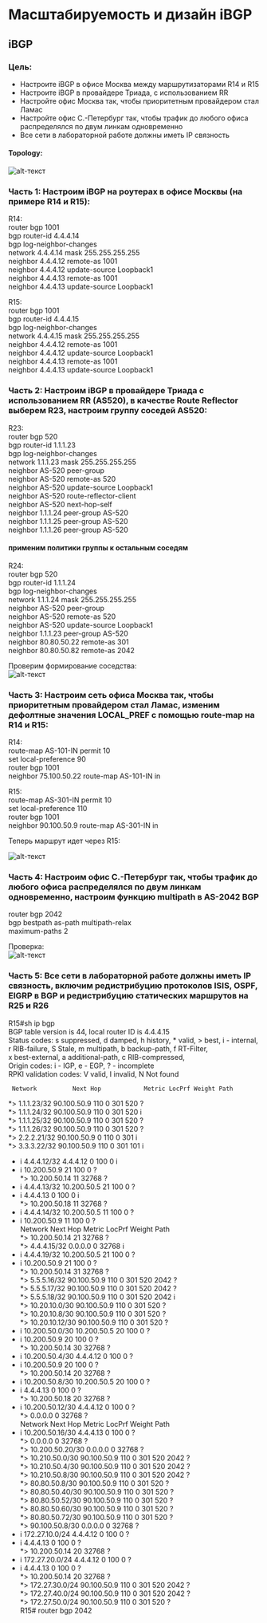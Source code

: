 # Масштабируемость и дизайн iBGP  
## iBGP  

### Цель:  

- Настроите iBGP в офисе Москва между маршрутизаторами R14 и R15  
- Настроите iBGP в провайдере Триада, с использованием RR  
- Настройте офис Москва так, чтобы приоритетным провайдером стал Ламас  
- Настройте офис С.-Петербург так, чтобы трафик до любого офиса распределялся по двум линкам одновременно  
- Все сети в лабораторной работе должны иметь IP связность
#### Topology:  
![alt-текст](https://github.com/stanlaz/otus_network_engineer/blob/main/Лабораторные%20работы/IBGP/iBGP-Topology.png)  

### Часть 1: Настроим iBGP на роутерах в офисе Москвы (на примере R14 и R15):  
R14:    
router bgp 1001  
 bgp router-id 4.4.4.14  
 bgp log-neighbor-changes  
 network 4.4.4.14 mask 255.255.255.255  
 neighbor 4.4.4.12 remote-as 1001  
 neighbor 4.4.4.12 update-source Loopback1  
 neighbor 4.4.4.13 remote-as 1001  
 neighbor 4.4.4.13 update-source Loopback1  
 

R15:  
router bgp 1001  
 bgp router-id 4.4.4.15  
 bgp log-neighbor-changes  
 network 4.4.4.15 mask 255.255.255.255  
 neighbor 4.4.4.12 remote-as 1001  
 neighbor 4.4.4.12 update-source Loopback1  
 neighbor 4.4.4.13 remote-as 1001  
 neighbor 4.4.4.13 update-source Loopback1  
  

### Часть 2: Настроим iBGP в провайдере Триада с использованием RR (AS520), в качестве Route Reflector выберем R23, настроим группу соседей AS520:   

R23:  
router bgp 520  
 bgp router-id 1.1.1.23  
 bgp log-neighbor-changes  
 network 1.1.1.23 mask 255.255.255.255  
 neighbor AS-520 peer-group  
 neighbor AS-520 remote-as 520  
 neighbor AS-520 update-source Loopback1  
 neighbor AS-520 route-reflector-client  
 neighbor AS-520 next-hop-self  
 neighbor 1.1.1.24 peer-group AS-520  
 neighbor 1.1.1.25 peer-group AS-520  
 neighbor 1.1.1.26 peer-group AS-520  

#### применим политики группы к остальным соседям  
R24:  
router bgp 520  
 bgp router-id 1.1.1.24  
 bgp log-neighbor-changes  
 network 1.1.1.24 mask 255.255.255.255  
 neighbor AS-520 peer-group  
 neighbor AS-520 remote-as 520  
 neighbor AS-520 update-source Loopback1  
 neighbor 1.1.1.23 peer-group AS-520  
 neighbor 80.80.50.22 remote-as 301  
 neighbor 80.80.50.82 remote-as 2042  
 
 Проверим формирование соседства:  
 ![alt-текст](https://github.com/stanlaz/otus_network_engineer/blob/main/Лабораторные%20работы/IBGP/TRIADA-iBGB-NEIG.png)  

### Часть 3: Настроим сеть офиса Москва так, чтобы приоритетным провайдером стал Ламас, изменим дефолтные значения LOCAL_PREF с помощью route-map на R14 и R15:  

R14:  
route-map AS-101-IN permit 10  
 set local-preference 90  
router bgp 1001  
neighbor 75.100.50.22 route-map AS-101-IN in  

R15:  
route-map AS-301-IN permit 10  
 set local-preference 110  
router bgp 1001  
neighbor 90.100.50.9 route-map AS-301-IN in  

Теперь маршрут идет через R15:  

![alt-текст](https://github.com/stanlaz/otus_network_engineer/blob/main/Лабораторные%20работы/IBGP/TRACE-TO-CHOCK.png)  

### Часть 4: Настроим офис С.-Петербург так, чтобы трафик до любого офиса распределялся по двум линкам одновременно, настроим функцию multipath в AS-2042 BGP  

router bgp 2042  
 bgp bestpath as-path multipath-relax  
 maximum-paths 2  

 Проверка:  
 ![alt-текст](https://github.com/stanlaz/otus_network_engineer/blob/main/Лабораторные%20работы/IBGP/MULTIPATH.png)  

### Часть 5: Все сети в лабораторной работе должны иметь IP связность, включим редистрибуцию протоколов ISIS, OSPF, EIGRP в BGP и редистрибуцию статических маршрутов на R25 и R26  


R15#sh ip bgp  
BGP table version is 44, local router ID is 4.4.4.15  
Status codes: s suppressed, d damped, h history, * valid, > best, i - internal,  
              r RIB-failure, S Stale, m multipath, b backup-path, f RT-Filter,  
              x best-external, a additional-path, c RIB-compressed,  
Origin codes: i - IGP, e - EGP, ? - incomplete  
RPKI validation codes: V valid, I invalid, N Not found  

     Network          Next Hop            Metric LocPrf Weight Path  
 *>  1.1.1.23/32      90.100.50.9                   110      0 301 520 ?  
 *>  1.1.1.24/32      90.100.50.9                   110      0 301 520 i  
 *>  1.1.1.25/32      90.100.50.9                   110      0 301 520 ?  
 *>  1.1.1.26/32      90.100.50.9                   110      0 301 520 ?  
 *>  2.2.2.21/32      90.100.50.9              0    110      0 301 i  
 *>  3.3.3.22/32      90.100.50.9                   110      0 301 101 i  
 * i 4.4.4.12/32      4.4.4.12                 0    100      0 i  
 * i                  10.200.50.9             21    100      0 ?  
 *>                   10.200.50.14            11         32768 ?  
 * i 4.4.4.13/32      10.200.50.5             21    100      0 ?  
 * i                  4.4.4.13                 0    100      0 i  
 *>                   10.200.50.18            11         32768 ?  
 * i 4.4.4.14/32      10.200.50.5             11    100      0 ?  
 * i                  10.200.50.9             11    100      0 ?  
     Network          Next Hop            Metric LocPrf Weight Path  
 *>                   10.200.50.14            21         32768 ?  
 *>  4.4.4.15/32      0.0.0.0                  0         32768 i  
 * i 4.4.4.19/32      10.200.50.5             21    100      0 ?  
 * i                  10.200.50.9             21    100      0 ?  
 *>                   10.200.50.14            31         32768 ?  
 *>  5.5.5.16/32      90.100.50.9                   110      0 301 520 2042 ?  
 *>  5.5.5.17/32      90.100.50.9                   110      0 301 520 2042 ?  
 *>  5.5.5.18/32      90.100.50.9                   110      0 301 520 2042 i  
 *>  10.20.10.0/30    90.100.50.9                   110      0 301 520 ?  
 *>  10.20.10.8/30    90.100.50.9                   110      0 301 520 ?  
 *>  10.20.10.12/30   90.100.50.9                   110      0 301 520 ?  
 * i 10.200.50.0/30   10.200.50.5             20    100      0 ?  
 * i                  10.200.50.9             20    100      0 ?  
 *>                   10.200.50.14            30         32768 ?  
 * i 10.200.50.4/30   4.4.4.12                 0    100      0 ?  
 * i                  10.200.50.9             20    100      0 ?  
 *>                   10.200.50.14            20         32768 ?  
 * i 10.200.50.8/30   10.200.50.5             20    100      0 ?  
 * i                  4.4.4.13                 0    100      0 ?  
 *>                   10.200.50.18            20         32768 ?  
 * i 10.200.50.12/30  4.4.4.12                 0    100      0 ?  
 *>                   0.0.0.0                  0         32768 ?  
     Network          Next Hop            Metric LocPrf Weight Path  
 * i 10.200.50.16/30  4.4.4.13                 0    100      0 ?  
 *>                   0.0.0.0                  0         32768 ?  
 *>  10.200.50.20/30  0.0.0.0                  0         32768 ?  
 *>  10.210.50.0/30   90.100.50.9                   110      0 301 520 2042 ?  
 *>  10.210.50.4/30   90.100.50.9                   110      0 301 520 2042 ?  
 *>  10.210.50.8/30   90.100.50.9                   110      0 301 520 2042 ?  
 *>  80.80.50.8/30    90.100.50.9                   110      0 301 520 ?  
 *>  80.80.50.40/30   90.100.50.9                   110      0 301 520 ?  
 *>  80.80.50.52/30   90.100.50.9                   110      0 301 520 ?  
 *>  80.80.50.60/30   90.100.50.9                   110      0 301 520 ?  
 *>  80.80.50.72/30   90.100.50.9                   110      0 301 520 ?  
 *>  90.100.50.8/30   0.0.0.0                  0         32768 ?  
 * i 172.27.10.0/24   4.4.4.12                 0    100      0 ?  
 * i                  4.4.4.13                 0    100      0 ?  
 *>                   10.200.50.14            20         32768 ?  
 * i 172.27.20.0/24   4.4.4.12                 0    100      0 ?  
 * i                  4.4.4.13                 0    100      0 ?  
 *>                   10.200.50.14            20         32768 ?  
 *>  172.27.30.0/24   90.100.50.9                   110      0 301 520 2042 ?  
 *>  172.27.40.0/24   90.100.50.9                   110      0 301 520 2042 ?  
 *>  172.27.50.0/24   90.100.50.9                   110      0 301 520 ?  
R15#       router bgp 2042  
